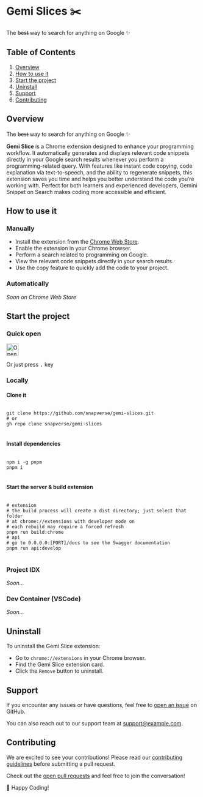 <h1>Gemi Slices ✂️</h1>

The b̶e̶s̶t̶ way to search for anything on Google ✨

<h2>Table of Contents</h2>
<ol>
  <li><a href="#overview">Overview</a></li>
  <li><a href="#how-to-use-it">How to use it</a></li>
  <li><a href="#start-the-project">Start the project</a></li>
  <li><a href="#uninstall">Uninstall</a></li>
  <li><a href="#support">Support</a></li>
  <li><a href="#contributing">Contributing</a></li>
</ol>

<h2 id="overview">Overview</h2>
<p>The b̶e̶s̶t̶ way to search for anything on Google ✨</p>
<p><b>Gemi Slice</b> is a Chrome extension designed to enhance your programming workflow. It automatically generates and displays relevant code snippets directly in your Google search results whenever you perform a programming-related query. With features like instant code copying, code explanation via text-to-speech, and the ability to regenerate snippets, this extension saves you time and helps you better understand the code you’re working with. Perfect for both learners and experienced developers, Gemini Snippet on Search makes coding more accessible and efficient.</p>

<h2 id="how-to-use-it">How to use it</h2>

<h3>Manually</h3>
<ul>
  <li>Install the extension from the <a href="https://chrome.google.com/webstore">Chrome Web Store</a>.</li>
  <li>Enable the extension in your Chrome browser.</li>
  <li>Perform a search related to programming on Google.</li>
  <li>View the relevant code snippets directly in your search results.</li>
  <li>Use the copy feature to quickly add the code to your project.</li>
</ul>

<h3>Automatically</h3>
<i>Soon on Chrome Web Store</i>

<h2 id="start-the-project">Start the project</h2>

<h3>Quick open</h3>
<a href="https://idx.google.com/import?url=https%3A%2F%2Fgithub.com%2Fsnapverse%2Fgemi-slices">
  <img
    height="32"
    alt="Open in IDX"
    src="https://cdn.idx.dev/btn/open_dark_32@2x.png">
</a>

<p>Or just press <kbd>.</kbd> key</p>

<h3>Locally</h3>

<h4>Clone it</h4>
<pre lang="bash">
<code>
git clone https://github.com/snapverse/gemi-slices.git
# or
gh repo clone snapverse/gemi-slices
</code>
</pre>


<h4>Install dependencies</h4>
<pre lang="bash">
<code>
npm i -g pnpm
pnpm i
</code>
</pre>

<h4>Start the server & build extension</h4>
<pre lang="bash">
<code>
# extension
# the build process will create a dist directory; just select that folder
# at chrome://extensions with developer mode on
# each rebuild may require a forced refresh
pnpm run build:chrome
# api
# go to 0.0.0.0:[PORT]/docs to see the Swagger documentation
pnpm run api:develop
</code>
</pre>

<h3>Project IDX</h3>
<i>Soon...</i>

<h3>Dev Container (VSCode)</h3>
<i>Soon...</i>

<h2 id="uninstall">Uninstall</h2>
<p>To uninstall the Gemi Slice extension:</p>
<ul>
  <li>Go to <code>chrome://extensions</code> in your Chrome browser.</li>
  <li>Find the Gemi Slice extension card.</li>
  <li>Click the <code>Remove</code> button to uninstall.</li>
</ul>

<h2 id="support">Support</h2>
<p>If you encounter any issues or have questions, feel free to <a href="https://github.com/snapverse/gemi-slices/issues">open an issue</a> on GitHub.</p>
<p>You can also reach out to our support team at <a href="mailto:support@example.com">support@example.com</a>.</p>

<h2 id="contributing">Contributing</h2>
<p>We are excited to see your contributions! Please read our <a href="https://github.com/snapverse/gemi-slices/blob/main/CONTRIBUTING.md">contributing guidelines</a> before submitting a pull request.</p>
<p>Check out the <a href="https://github.com/snapverse/gemi-slices/pulls">open pull requests</a> and feel free to join the conversation!</p>

<p>🫡 Happy Coding!</p>
